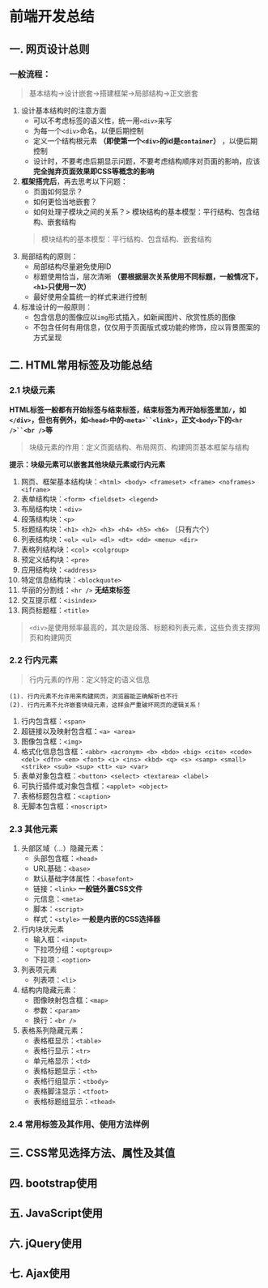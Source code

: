# 前端开发总结
## 一. 网页设计总则
### 一般流程： 
> 基本结构->设计嵌套->搭建框架->局部结构->正文嵌套

1. 设计基本结构时的注意方面
	- 可以不考虑标签的语义性，统一用`<div>`来写
	- 为每一个`<div>`命名，以便后期控制
	- 定义一个结构根元素 **（即使第一个`<div>`的id是`container`）** ，以便后期控制
	- 设计时，不要考虑后期显示问题，不要考虑结构顺序对页面的影响，应该 **完全抛弃页面效果即CSS等概念的影响**
2. **框架搭完后**，再去思考以下问题：
	- 页面如何显示？
	- 如何更恰当地嵌套？
	- 如何处理子模块之间的关系？> 模块结构的基本模型：平行结构、包含结构、嵌套结构
	> 模块结构的基本模型：平行结构、包含结构、嵌套结构
3. 局部结构的原则：
	- 局部结构尽量避免使用ID
	- 标题使用恰当，层次清晰 **（要根据层次关系使用不同标题，一般情况下，`<h1>`只使用一次）**
	- 最好使用全篇统一的样式来进行控制
4. 标准设计的一般原则：
	- 包含信息的图像应以`img`形式插入，如新闻图片、欣赏性质的图像
	- 不包含任何有用信息，仅仅用于页面版式或功能的修饰，应以背景图案的方式呈现

## 二. HTML常用标签及功能总结
### 2.1 块级元素
**HTML标签一般都有开始标签与结束标签，结束标签为再开始标签里加`/`，如`</div>`，但也有例外，如`<head>`中的`<meta>``<link>`，正文`<body>`下的`<hr />``<br />`等**
> 块级元素的作用：定义页面结构、布局网页、构建网页基本框架与结构

**提示：块级元素可以嵌套其他块级元素或行内元素**

1. 网页、框架基本结构块：`<html> <body> <frameset> <frame> <noframes> <iframe>`
2. 表单结构块：`<form> <fieldset> <legend>`
3. 布局结构块：`<div>`
4. 段落结构块：`<p>`
5. 标题结构块：`<h1> <h2> <h3> <h4> <h5> <h6>` （只有六个）
6. 列表结构块：`<ol> <ul> <dl> <dt> <dd> <menu> <dir>`
7. 表格列结构块：`<col> <colgroup>`
8. 预定义结构块：`<pre>`
9. 应用结构块：`<address>`
10. 特定信息结构块：`<blockquote>`
11. 华丽的分割线：`<hr />` **无结束标签**
12. 交互提示框：`<isindex>`
13. 网页标题框：`<title>`

> `<div>`是使用频率最高的，其次是段落、标题和列表元素，这些负责支撑网页和构建网页

### 2.2 行内元素

> 行内元素的作用：定义特定的语义信息

	(1). 行内元素不允许用来构建网页，浏览器能正确解析也不行
	(2). 行内元素不允许嵌套块级元素，这样会严重破坏网页的逻辑关系！

1. 行内包含框：`<span>`
2. 超链接以及映射包含框：`<a> <area>`
3. 图像包含框：`<img>`
4. 格式化信息包含框：`<abbr> <acronym> <b> <bdo> <big> <cite> <code> <del> <dfn> <em> <font> <i> <ins> <kbd> <q> <s> <samp> <small> <strike> <sub> <sup> <tt> <u> <var>`
5. 表单对象包含框：`<button> <select> <textarea> <label>`
6. 可执行插件或对象包含框：`<applet> <object>`
7. 表格标题包含框：`<caption>`
8. 无脚本包含框：`<noscript>`

### 2.3 其他元素
1. 头部区域（<head>...</head>）隐藏元素：
	- 头部包含框：`<head>`
	- URL基础：`<base>`
	- 默认基础字体属性：`<basefont>`
	- 链接：`<link>` **一般链外置CSS文件**
	- 元信息：`<meta>`
	- 脚本：`<script>`
	- 样式：`<style>` **一般是内嵌的CSS选择器**
2. 行内块状元素
	- 输入框：`<input>`
	- 下拉项分组：`<optgroup>`
	- 下拉项：`<option>`
3. 列表项元素
	- 列表项：`<li>`
4. 结构内隐藏元素：
	- 图像映射包含框：`<map>`
	- 参数：`<param>`
	- 换行：`<br />`
5. 表格系列隐藏元素：
	- 表格框显示：`<table>`
	- 表格行显示：`<tr>`
	- 单元格显示：`<td>`
	- 表格标题显示：`<th>`
	- 表格行组显示：`<tbody>`
	- 表格脚注显示：`<tfoot>`
	- 表格标题组显示：`<thead>`
	
### 2.4 常用标签及其作用、使用方法样例

## 三. CSS常见选择方法、属性及其值

## 四. bootstrap使用

## 五. JavaScript使用

## 六. jQuery使用

## 七. Ajax使用
